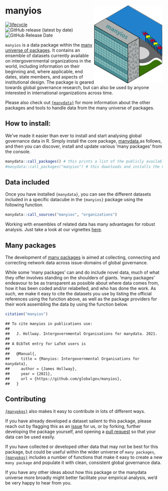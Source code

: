 
# manyios <img src="man/figures/manyioslogo.png" align="right" width="220"/>

<!-- badges: start -->

[![lifecycle](https://img.shields.io/badge/lifecycle-experimental-orange.svg)](https://www.tidyverse.org/lifecycle/#experimental)
![GitHub release (latest by
date)](https://img.shields.io/github/v/release/globalgov/manyhealth)
![GitHub Release
Date](https://img.shields.io/github/release-date/globalgov/manyhealth)
<!-- badges: end -->

`manyios` is a data package within the [many universe of
packages](https://github.com/globalgov). It contains an ensemble of
datasets currently available on intergovernmental organizations in the
world, including information on their beginning and, where applicable,
end dates, state members, and aspects of institutional design. The
package is geared towards global governance research, but can also be
used by anyone interested in international organizations across time.

Please also check out
[`{manydata}`](https://github.com/globalgov/manydata) for more
information about the other packages and tools to handle data from the
many universe of packages.

## How to install:

We’ve made it easier than ever to install and start analysing global
governance data in R. Simply install the core package,
[manydata](https://github.com/globalgov/manydata),as follows, and then
you can discover, install and update various ‘many packages’ from the
console.

``` r
manydata::call_packages() # this prints a list of the publicly available data packages currently available
#manydata::call_packages("manyios") # this downloads and installs the named package
```

## Data included

Once you have installed `{manydata}`, you can see the different datasets
included in a specific datacube in the `{manyios}` package using the
following function.

``` r
manydata::call_sources("manyios", "organizations")
```

Working with ensembles of related data has many advantages for robust
analysis. Just take a look at our vignettes
[here](https://globalgov.github.io/manydata/articles/user.html).

## Many packages

The development of [many
packages](https://github.com/globalgov/manydata) is aimed at collecting,
connecting and correcting network data across issue-domains of global
governance.

While some ‘many packages’ can and do include novel data, much of what
they offer involves standing on the shoulders of giants. ‘many packages’
endeavour to be as transparent as possible about where data comes from,
how it has been coded and/or relabelled, and who has done the work. As
such, we make it easy to cite the datasets you use by listing the
official references using the function above, as well as the package
providers for their work assembling the data by using the function
below.

``` r
citation("manyios")
```

    ## To cite manyios in publications use:
    ## 
    ##   J. Hollway. Intergovernmental Organisations for manydata. 2021.
    ## 
    ## A BibTeX entry for LaTeX users is
    ## 
    ##   @Manual{,
    ##     title = {Manyios: Intergovernmental Organisations for manydata},
    ##     author = {James Hollway},
    ##     year = {2021},
    ##     url = {https://github.com/globalgov/manyios},
    ##   }

## Contributing

[`{manypkgs}`](https://github.com/globalgov/manypkgs) also makes it easy
to contribute in lots of different ways.

If you have already developed a dataset salient to this package, please
reach out by flagging this as an
[issue](https://github.com/globalgov/manystates/issues) for us, or by
forking, further developing the package yourself, and opening a [pull
request](https://github.com/globalgov/manystates/pulls) so that your
data can be used easily.

If you have collected or developed other data that may not be best for
this package, but could be useful within the wider universe of
`many packages`, [`{manypkgs}`](https://github.com/globalgov/manypkgs)
includes a number of functions that make it easy to create a new
`many package` and populate it with clean, consistent global governance
data.

If you have any other ideas about how this package or the manydata
universe more broadly might better facilitate your empirical analysis,
we’d be very happy to hear from you.
